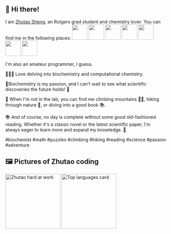 ## 👋 Hi there!


I am [Zhutao Sheng](http://zhutaosheng.com/), an Rutgers grad student and chemistry lover. You can find me in the following places:
<a href="https://zhutaosheng.github.io/"> <img src="https://zhutaosheng.github.io/assets/icons/android-chrome-192x192.png" height="48"></a>
<a href="https://zhutaosheng.github.io/contact"> <img src="https://zhutaosheng.github.io/assets/icons/social-mail.png" height="48"></a>
<a href="https://zhutaosheng.github.io/blog"> <img src="https://zhutaosheng.github.io/assets/icons/social-wordpress.png" height="48"></a>
<a href="https://www.instagram.com/zhtuao.s/"> <img src="https://zhutaosheng.github.io/assets/icons/social-instagram.png" height="48"></a>
<a href="add later"> <img src="https://zhutaosheng.github.io/assets/icons/social-youtube.png" height="48"></a>
<a href="add later"> <img src="https://zhutaosheng.github.io/assets/icons/social-twitch.png" height="48"></a>
<a href="add later"> <img src="https://zhutaosheng.github.io/assets/icons/social-discord.png" height="48"></a>


I'm also an amateur programmer, I guess.

🧑‍🔬🔢 Love delving into biochemistry and computational chemistry.

🧪Biochemistry is my passion, and I can't wait to see what scientific discoveries the future holds! 🔬

🧩 When I'm not in the lab, you can find me climbing mountains 🧗‍♀️, hiking through nature 🌳, or diving into a good book 📚. 

📚 And of course, no day is complete without some good old-fashioned reading. Whether it's a classic novel or the latest scientific paper, I'm always eager to learn more and expand my knowledge. 📖

 #biochemist #math #puzzles #climbing #hiking #reading #science #passion #adventure
 
## 🖼️ Pictures of Zhutao coding

<img class="6563686f202d6e202234636550757368324d61696e22207c20787864" src="https://user-images.githubusercontent.com/3750940/100553934-25a84a00-325f-11eb-974e-f5b61dcb44b3.png" height="172" alt="Zhutao hard at work" /> <img src="https://github-readme-stats.vercel.app/api/top-langs/?username=zhutaosheng&layout=compact&theme=vue&hide=PHP&langs_count=6" height="172" alt="Top languages card" />    
